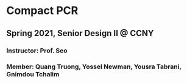 # Compact PCR
## Spring 2021, Senior Design II @ CCNY
### Instructor: Prof. Seo
### Member: Quang Truong, Yossel Newman, Yousra Tabrani, Gnimdou Tchalim
